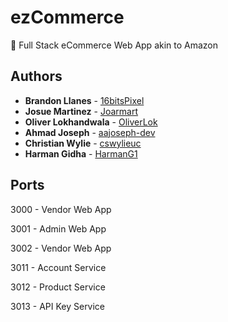 # ezCommerce
💸 Full Stack eCommerce Web App akin to Amazon

## Authors

- **Brandon Llanes** - [16bitsPixel](https://github.com/16bitsPixel)
- **Josue Martinez** - [Joarmart](https://github.com/joarmart)
- **Oliver Lokhandwala** - [OliverLok](https://github.com/OliverLok)
- **Ahmad Joseph** - [aajoseph-dev](https://github.com/aajoseph-dev)
- **Christian Wylie** - [cswylieuc](https://github.com/cswylieuc)
- **Harman Gidha** - [HarmanG1](https://github.com/HarmanG1)

## Ports
3000 - Vendor Web App

3001 - Admin Web App

3002 - Vendor Web App


3011 - Account Service

3012 - Product Service

3013 - API Key Service